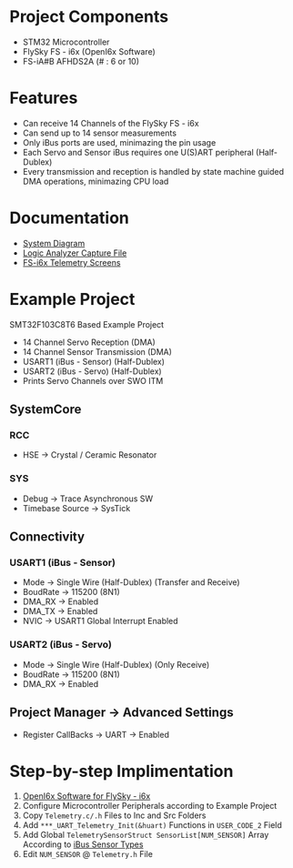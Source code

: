 # Project Components
- STM32 Microcontroller
- FlySky FS - i6x (OpenI6x Software)
- FS-iA#B AFHDS2A (# : 6 or 10)

# Features
-	Can receive 14 Channels of the FlySky FS - i6x
-	Can send up to 14 sensor measurements 
- 	Only iBus ports are used, minimazing the pin usage
- 	Each Servo and Sensor iBus requires one U(S)ART peripheral (Half-Dublex)
- 	Every transmission and reception is handled by state machine guided DMA operations, minimazing CPU load

# Documentation
+ [System Diagram](https://AtaberkOKLU.github.io/STM32-RadioTelemetry-FlySky-FS-i6x/Documents/System/RadioTelemetry_System.drawio.pdf)
+ [Logic Analyzer Capture File](https://AtaberkOKLU.github.io/STM32-RadioTelemetry-FlySky-FS-i6x/Documents/LogicAnalyzer)
+ [FS-i6x Telemetry Screens](https://AtaberkOKLU.github.io/STM32-RadioTelemetry-FlySky-FS-i6x/Documents/FlySky-i6x)

# Example Project

SMT32F103C8T6 Based Example Project
 - 14 Channel Servo Reception (DMA)
 - 14 Channel Sensor Transmission (DMA)
 - USART1 (iBus - Sensor) (Half-Dublex)
 - USART2 (iBus - Servo) (Half-Dublex)
 - Prints Servo Channels over SWO ITM
 
## SystemCore

### RCC
- HSE -> Crystal / Ceramic Resonator

### SYS
- Debug -> Trace Asynchronous SW
- Timebase Source -> SysTick

## Connectivity

### USART1 (iBus - Sensor)
- Mode -> Single Wire (Half-Dublex) (Transfer and Receive)
- BoudRate -> 115200 (8N1)
- DMA_RX -> Enabled
- DMA_TX -> Enabled
- NVIC -> USART1 Global Interrupt Enabled

### USART2 (iBus - Servo)
- Mode -> Single Wire (Half-Dublex) (Only Receive)
- BoudRate -> 115200 (8N1)
- DMA_RX -> Enabled

## Project Manager -> Advanced Settings
- Register CallBacks -> UART -> Enabled

# Step-by-step Implimentation

1. [OpenI6x Software for FlySky - i6x](https://github.com/OpenI6X/opentx)
2. Configure Microcontroller Peripherals according to Example Project
3. Copy `Telemetry.c/.h` Files to Inc and Src Folders
4. Add `***_UART_Telemetry_Init(&huart)` Functions in `USER_CODE_2` Field
5. Add Global `TelemetrySensorStruct SensorList[NUM_SENSOR]` Array According to [iBus Sensor Types](https://github.com/betaflight/betaflight/blob/master/src/main/telemetry/ibus_shared.h)
6. Edit `NUM_SENSOR` @ `Telemetry.h` File 
